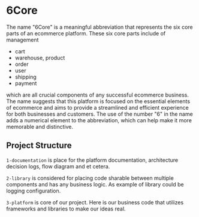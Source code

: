 # 6Core
The name "6Core" is a meaningful abbreviation that represents the six core parts of an ecommerce platform. 
These six core parts include of management
- cart
- warehouse, product
- order
- user
- shipping
- payment

which are all crucial components of any successful ecommerce business. 
The name suggests that this platform is focused on the essential elements
of ecommerce and aims to provide a streamlined and efficient experience 
for both businesses and customers. The use of the number "6" in the name 
adds a numerical element to the abbreviation, which can help make it 
more memorable and distinctive. 

## Project Structure
`1-documentation` is place for the platform documentation, architecture decision logs,
flow diagram and et cetera. 

`2-library` is considered for placing code sharable between multiple components 
and has any business logic. As example of library could be logging configuration.

`3-platform` is core of our project. Here is our business code that utilizes frameworks and libraries 
to make our ideas real.
